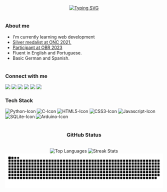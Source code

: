 <div align="center">
  <a href="https://git.io/typing-svg">
    <img src="https://readme-typing-svg.demolab.com?font=Fira+Code&weight=700&size=35&pause=1000&color=3E6BFF&width=800&height=60&lines=%3C+Hello%2C+World!+I+am+Samuel+Campelo.%2F%3E" alt="Typing SVG" />
  </a>
</div>

#

<h3>About me</h3>

<ul>
  <li>I'm currently learning web development</li>
  <li><a href="https://drive.google.com/file/d/1_aQWAPpBzOYiIXfsbKiBj25VtgkfKKR9/view?usp=sharing">Silver medalist at ONC 2021.</a></li>
  <li><a href="https://drive.google.com/file/d/1bBqta6w7AK0sBGAzYcETwisBMZv2y2Ti/view?usp=sharing">Participant at OBR 2023</a></li>
  <li>Fluent in English and Portuguese.</li>
  <li>Basic German and Spanish.</li>
</ul>

#

<img align="right" alt="" height="190px" src="">

<h3>Connect with me</h3>

<a href="mailto:samuelcampelo25@gmail.com"><img src="https://img.shields.io/badge/Gmail-D14836?style=for-the-badge&logo=gmail&logoColor=white"/></a>
<a href="https://discord.gg/vcsjaT9xKv"><img src="https://img.shields.io/badge/Discord-7289DA?style=for-the-badge&logo=discord&logoColor=white"></a>
<a href="https://www.instagram.com/samuel__campelo/"><img src="https://img.shields.io/badge/Instagram-E4405F?style=for-the-badge&logo=instagram&logoColor=white"></a>
<a href="https://www.twitch.tv/oreki_houtarouuuu"><img src="https://img.shields.io/badge/Twitch-9146FF?style=for-the-badge&logo=twitch&logoColor=white"></a>
<a href="https://steamcommunity.com/profiles/76561198850085396/"><img src="https://img.shields.io/badge/Steam-000000?style=for-the-badge&logo=steam&logoColor=white"></a>
<a href="https://open.spotify.com/user/4l7udx5irvz4f4jthi2azy2c2"><img src="https://img.shields.io/badge/Spotify-1ED760?&style=for-the-badge&logo=spotify&logoColor=white"></a>

<h3>Tech Stack</h3>

<div style="display: inline-block;">
  <img width="40px" src="https://cdn.jsdelivr.net/gh/devicons/devicon/icons/python/python-original.svg" alt="Python-Icon">
  <img width="40px" src="https://cdn.jsdelivr.net/gh/devicons/devicon/icons/c/c-original.svg" alt="C-Icon">
  <img width="40px" src="https://cdn.jsdelivr.net/gh/devicons/devicon/icons/html5/html5-original.svg" alt="HTML5-Icon">
  <img width="40px" src="https://cdn.jsdelivr.net/gh/devicons/devicon/icons/css3/css3-original.svg" alt="CSS3-Icon">
  <img width="40px" src="https://cdn.jsdelivr.net/gh/devicons/devicon/icons/javascript/javascript-original.svg" alt="Javascript-Icon">
  <img width="40px" src="https://cdn.jsdelivr.net/gh/devicons/devicon/icons/sqlite/sqlite-original.svg" alt="SQLite-Icon">
  <img width="40px" src="https://cdn.jsdelivr.net/gh/devicons/devicon@latest/icons/arduino/arduino-original.svg" alt="Arduino-Icon">
</div>

#

<h3 align="center">GitHub Status</h3>

<br>

<div align="center">
  <img height="160px" src="https://github-readme-stats.vercel.app/api/top-langs/?username=OrekiHoutarouu&count_private=true&layout=compact&theme=algolia" alt="Top Languages"/>
  <img height="160px" src="https://github-readme-streak-stats.herokuapp.com/?user=OrekiHoutarouu&count_private=true&layout=compact&theme=algolia" alt="Streak Stats"/>
  <picture>
    <source media="(prefers-color-scheme: dark)" srcset="https://github.com/OrekiHoutarouu/OrekiHoutarouu/blob/output/github-contribution-grid-snake-dark.svg">
    <img src="https://github.com/OrekiHoutarouu/OrekiHoutarouu/blob/output/github-contribution-grid-snake-dark.svg" alt="GitHub Contribution Grid Snake Animation">
  </picture>
</div>
